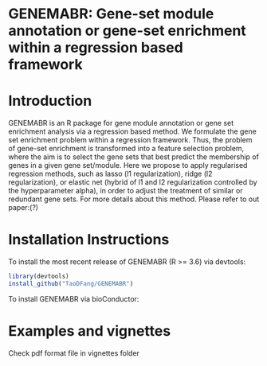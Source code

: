# GENEMABR: Gene-set module annotation or gene-set enrichment within a regression based framework

# Introduction

GENEMABR is  an R package for gene module annotation or gene set enrichment analysis via a regression based method.
We formulate the gene set enrichment problem within a regression framework. Thus, the problem of gene-set enrichment is transformed into a feature selection problem, where the aim is to select the gene sets that best predict the membership of genes in a given gene set/module.
Here we propose to apply regularised regression methods, such as lasso (l1 regularization), ridge (l2 regularization), or elastic net (hybrid of l1 and l2 regularization controlled by the hyperparameter alpha), in order to adjust the treatment of similar or redundant gene sets.
For more details about this method. Please refer to out paper:(?)

# Installation Instructions

To install the most recent release of GENEMABR (R >= 3.6) via devtools:
 ```R
 library(devtools)
 install_github("TaoDFang/GENEMABR")
 ```

 To install GENEMABR via bioConductor:

# Examples and vignettes

Check pdf format file in  vignettes folder

